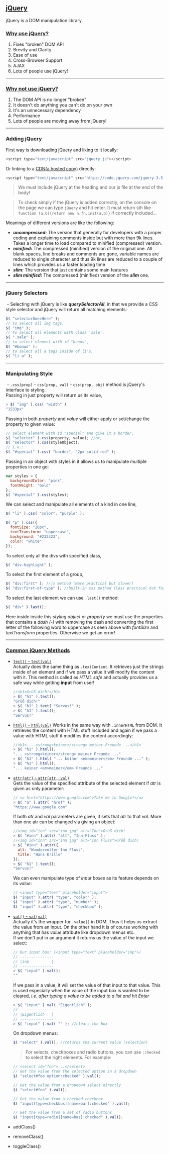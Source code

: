## [jQuery](https://jquery.com/)
jQuery is a DOM manipulation library.

### [Why use jQuery?](http://youmightnotneedjquery.com/)
1. Fixes "broken" DOM API
1. Brevity and Clarity
1. Ease of use
1. Cross-Browser Support
1. AJAX
1. Lots of people use jQuery!
***

### [Why not use jQuery?](http://youmightnotneedjquery.com/)
1. The DOM API is no longer "broken"
1. It doesn't do anything you can't do on your own
1. It's an unnecessary dependency
1. Performance
1. Lots of people are moving away from jQuery!
***

### Adding jQuery
First way is downloading jQuery and liking to it locally:
```javascript
<script type="text/javascript" src="jquery.js"></script>
```
Or linking to a [CDN(a hosted copy)](https://code.jquery.com/) directly:
```javascript
<script type="text/javascript" src="https://code.jquery.com/jquery-3.5.1.min.js"></script>
```
>We must include jQuery at the heading and our js file at the end of the body!

>To check simply if the jQuery is added correctly, on the console on the page we can type `jQuery` and hit enter. It must return sth like `function (a,b){return new n.fn.init(a,b)}` if correctly included...

Meanings of different versions are like the following:

- ***uncompressed:*** The version that generally for developers with a proper coding and explaining comments inside but with more than 9k lines. Takes a longer time to load compared to minified (compressed) version.
- ***minified:*** The compressed (minified) version of the original one. All blank spaces, line breaks and comments are gone, variable names are reduced to single character and thus 9k lines are reduced to a couple of lines which provides us a faster loading time
- ***slim:*** The version that just contains some main features
- ***slim minified:*** The compressed (minified) version of the ***slim*** one.
***

### jQuery Selectors
&nbsp;-&nbsp;Selecting with jQuery is like ***querySelectorAll***, in that we provide a CSS style selector and jQuery will return all matching elements:
```javascript
$( "selectorGoesHere" );
// to select all img tags,
$( "img" );
// to select all elements with class 'sale',
$( ".sale" );
// to select element with id "bonus",
$( "#bonus" );
// to select all a tags inside of li's,
$( "li a" );
```
***

### Manipulating Style
&nbsp;-&nbsp;`.css(prop)` - `css(prop, val)` - `css(prop, obj)` method is jQuery's interface to styling.  
Passing in just property will return us its value,
```javascript
> $( "img" ).css( "width" )
"1533px"
```
Passing in both *property* and *value* will either apply or set/change the property to given value:
```javascript
// select element with id "special" and give it a border,
$( "selector" ).css(property, value); //or,
$( "selector" ).css(styleObject);
// i.e.:
$( "#special" ).css( "border", "2px solid red" );
```
Passing in an object with styles in it allows us to manipulate multiple properties in one go:
```javascript
var styles = {
  backgroundColor: "pink",
  fontWeight: "bold"
};
$( "#special" ).css(styles);
```
We can select and manipulate all elements of a kind in one line,
```javascript
$( "li" ).css( "color", "purple" );

$( "p" ).css({
  fontSize: "10px",
  textTransform: "uppercase",
  background: "#232323",
  color: "white"
});
```
To select only all the divs with specified class,
```javascript
$( "div.highlight" );
```
To select the first element of a group,
```javascript
$( "div:first" ); //js method (more practical but slower)
$( "div:first-of-type" ); //built-in css method (less practical but faster)
```
To select the last element we can use `.last()` method:
```javascript
$( "div" ).last();
```
Here inside inside this *styling object* or *property* we must use the properties that contains a *dash (-)* with removing the dash and converting the first letter of the following word to uppercase as seen above with *fontSize* and *textTransform* properties. Otherwise we get an error!
***

### [Common jQuery Methods](https://api.jquery.com/)
- [`text()` - `text(val)`](https://api.jquery.com/text/)  
  Actually does the same thing as `.textContent`. It retrieves just the strings inside of an element and if we pass a value it will modify the content with it. This method is called as *HTML safe* and actually provides us a safe way while getting **input** from user!
  ```javascript
  //<h1>Grüß dich!</h1>
  > $( "h1" ).text();
  "Grüß dich!"
  > $( "h1" ).text( "Servus!" );
  > $( "h1" ).text();
  "Servus!"
  ```

- [`html()` - `html(val)`](https://api.jquery.com/html/)
  Works in the same way with `.innerHTML` from DOM. It retrieves the content with HTML stuff included and again if we pass a value with HTML stuff it modifies the content accordingly:
  ```javascript
  //<h1>... <strong>keiner</strong> meiner Freunde ...</h1>
  > $( "h1" ).html();
  "... <strong>keiner</strong> meiner Freunde ..."
  > $( "h1" ).html( "... keiner <em>meiner</em> Freunde ..." );
  > $( "h1" ).html();
  "... keiner <em>meiner</em> Freunde ..."
  ```

- [`attr(atr)` - `attr(atr, val)`](https://api.jquery.com/attr/)  
  Gets the value of the specified attribute of the selected element if *atr* is given as only parameter:
  ```javascript
  // <a href="https://www.google.com">Take me to Google!</a>
  > $( "a" ).attr( "href" );
  "https://www.google.com"
  ```
  If both *atr* and *val* parameters are given, it sets that *atr* to that *val*. More than one atr can be changed via giving an object:
  ```javascript
  //<img id="inn" src="inn.jpg" alt="Inn">Grüß dich!
  > $( "#inn" ).attr( "alt", "Inn Fluss" );
  //<img id="inn" src="inn.jpg" alt="Inn Fluss">Grüß dich!
  > $( "#inn" ).attr({
    alt: "Wundervoller Inn Fluss",
    title: "Hans Krille"
  });
  > $( "h1" ).text();
  "Servus!"
  ```
  We can even manipulate type of *input boxes* as its feature depends on its *value*:
  ```javascript
  // <input type="text" placeholder="input">
  $( "input" ).attr( "type", "color" );
  $( "input" ).attr( "type", "number" );
  $( "input" ).attr( "type", "checkbox" );
  ```

- [`val()` - `val(val)`](https://api.jquery.com/val/)  
  Actually it's the wrapper for `.value()` in DOM. Thus it helps us extract the value from an input. On the other hand it is of course working with anything that has *value* attribute like dropdown menus etc.  
  If we don't put in an argument it returns us the value of the input we select:
  ```javascript
  // Our input box: (<input type="text" placeholder="inp">)
  // ---------------
  // |inp          |
  // ---------------
  > $( "input" ).val();
  ""
  ```
  If we pass in a value, it will set the value of that input to that value. This is used especially when the value of the input box is wanted to be cleared, *i.e. after typing a value to be added to a list and hit Enter*
  ```javascript
  > $( "input" ).val( "Eigentlich" );
  // ---------------
  // |Eigentlich   |
  // ---------------
  > $( "input" ).val( "" ); //clears the box
  ```
  On dropdown menus:
  ```javascript
  $( "select" ).val(); //returns the current value (selection)
  ```
  > For selects, checkboxes and radio buttons, you can use `:checked` to select the right elements. For example:
  ```javascript
  // <select id="foo">...</select>
  // Get the value from the selected option in a dropdown
  $( "select#foo option:checked" ).val();
  
  // Get the value from a dropdown select directly
  $( "select#foo" ).val();
  
  // Get the value from a checked checkbox
  $( "input[type=checkbox][name=bar]:checked" ).val();
  
  // Get the value from a set of radio buttons
  $( "input[type=radio][name=baz]:checked" ).val();
  ```

- addClass()
- removeClass()
- toggleClass()
